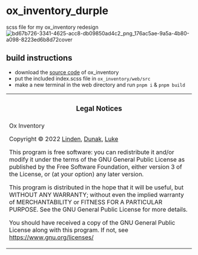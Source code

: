 # ox_inventory_durple
scss file for my ox_inventory redesign
![bd67b726-3341-4625-acc8-db09850ad4c2_png_176ac5ae-9a5a-4b80-a098-8223ed6b8d72cover](https://github.com/izmystic/ox_inventory_durple/assets/72127044/ed1f6298-73e1-4e47-ab9f-518d55de9d38)

## build instructions
- download the [source code](https://github.com/overextended/ox_inventory/archive/refs/heads/main.zip) of ox_inventory
- put the included index.scss file in `ox_inventory/web/src`
- make a new terminal in the web directory and run `pnpm i` & `pnpm build`

<table><tr><td><h3 align='center'>Legal Notices</h2></tr></td>
<tr><td>
Ox Inventory

Copyright © 2022 [Linden](https://github.com/thelindat), [Dunak](https://github.com/dunak-debug), [Luke](https://github.com/LukeWasTakenn)

This program is free software: you can redistribute it and/or modify
it under the terms of the GNU General Public License as published by
the Free Software Foundation, either version 3 of the License, or
(at your option) any later version.

This program is distributed in the hope that it will be useful,
but WITHOUT ANY WARRANTY; without even the implied warranty of
MERCHANTABILITY or FITNESS FOR A PARTICULAR PURPOSE. See the
GNU General Public License for more details.

You should have received a copy of the GNU General Public License
along with this program.
If not, see <https://www.gnu.org/licenses/>

</td></tr></table>
